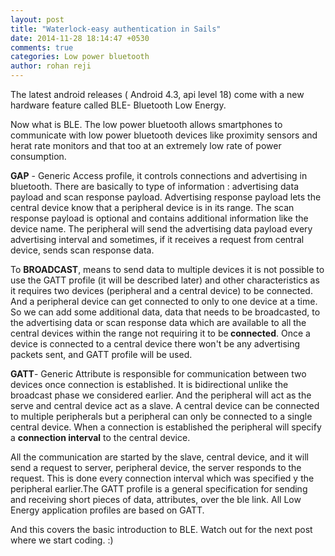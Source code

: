 ```yaml
---
layout: post
title: "Waterlock-easy authentication in Sails"
date: 2014-11-28 18:14:47 +0530
comments: true
categories: Low power bluetooth
author: rohan reji	
---
```

<p style="text-align: left;">The latest android releases ( Android 4.3, api level 18) come with a new hardware feature called BLE- Bluetooth Low Energy.</p>
<p style="text-align: left;">Now what is BLE. The low power bluetooth allows smartphones to communicate with low power bluetooth devices like proximity sensors and herat rate monitors and that too at an extremely low rate of power consumption.</p>
<p style="text-align: left;"><strong>GAP</strong> - Generic Access profile, it controls connections and advertising in bluetooth. There are basically to type of information : advertising data payload and scan response payload. Advertising response payload lets the central device know that a peripheral device is in its range. The scan response payload is optional and contains additional information like the device name. The peripheral will send the advertising data payload every advertising interval and sometimes, if it receives a request from central device, sends scan response data.</p>
<p style="text-align: left;">To <strong>BROADCAST</strong>, means to send data to multiple devices it is not possible to use the GATT profile (it will be described later) and other characteristics as it requires two devices (peripheral and a central device) to be connected. And a peripheral device can get connected to only to one device at a time. So we can add some additional data, data that needs to be broadcasted, to the advertising data or scan response data which are available to all the central devices within the range not requiring it to be<strong> connected</strong>. Once a device is connected to a central device there won't be any advertising packets sent, and GATT profile will be used.</p>
<p style="text-align: left;"><strong>GATT</strong>- Generic Attribute is responsible for communication between two devices once connection is established. It is bidirectional unlike the broadcast phase we considered earlier. And the peripheral will act as the serve and central device act as a slave. A central device can be connected to multiple peripherals but a peripheral can only be connected to a single central device. When a connection is established  the peripheral will specify a <strong>connection interval</strong> to the central device.</p>
<p style="text-align: left;">All the communication are started by the slave, central device, and it will send a request to server, peripheral device, the server responds to the request. This is done every connection interval which was specified y the peripheral earlier.The GATT profile is a general specification for sending and receiving short pieces of data, attributes, over the ble link. All  Low Energy application profiles are based on GATT.</p>
<p style="text-align: left;">And this covers the basic introduction to BLE. Watch out for the next post where we start coding. :)</p>